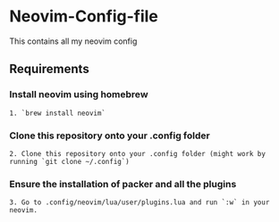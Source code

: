 # Neovim-Config-file
This contains all my neovim config

## Requirements

### Install neovim using homebrew 
    1. `brew install neovim`
    
### Clone this repository onto your .config folder 
    2. Clone this repository onto your .config folder (might work by running `git clone ~/.config`)
    
### Ensure the installation of packer and all the plugins
    3. Go to .config/neovim/lua/user/plugins.lua and run `:w` in your neovim.
